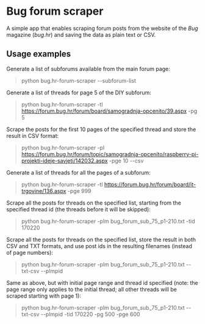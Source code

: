 # Bug forum scraper

A simple app that enables scraping forum posts from the website of the _Bug_ magazine (_bug.hr_) and saving the data as plain text or CSV.

## **Usage examples**

  Generate a list of subforums available from the main forum page:

  > python bug.hr-forum-scraper --subforum-list
  
  Generate a list of threads for page 5 of the DIY subforum:

  > python bug.hr-forum-scraper -tl https://forum.bug.hr/forum/board/samogradnja-opcenito/39.aspx -pg 5

  Scrape the posts for the first 10 pages of the specified thread and store the result in CSV format:

  > python bug.hr-forum-scraper -pl https://forum.bug.hr/forum/topic/samogradnja-opcenito/raspberry-pi-projekti-ideje-savjeti/142032.aspx -pge 10 --csv
  
  Generate a list of threads for all the pages of a subforum:

  > python bug.hr-forum-scraper -tl https://forum.bug.hr/forum/board/it-trgovine/136.aspx -pge 999

  Scrape all the posts for threads on the specified list, starting from the specified thread id (the threads before it will be skipped):

  > python bug.hr-forum-scraper -plm bug_forum_sub_75_p1-210.txt -tid 170220

  Scrape all the posts for threads on the specified list, store the result in both CSV and TXT formats, and use post ids in the resulting filenames (instead of page numbers):

  > python bug.hr-forum-scraper -plm bug_forum_sub_75_p1-210.txt --txt-csv --plmpid

  Same as above, but with initial page range and thread id specified (note: the page range only applies to the initial thread; all other threads will be scraped starting with page 1):

  > python bug.hr-forum-scraper -plm bug_forum_sub_75_p1-210.txt --txt-csv --plmpid -tid 170220 -pg 500 -pge 600
